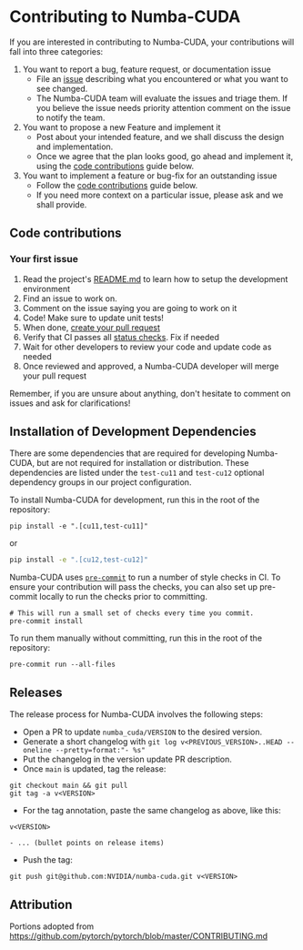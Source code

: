 # Contributing to Numba-CUDA

If you are interested in contributing to Numba-CUDA, your contributions will fall
into three categories:
1. You want to report a bug, feature request, or documentation issue
    - File an [issue](https://github.com/NVIDIA/numba-cuda/issues/new/choose)
    describing what you encountered or what you want to see changed.
    - The Numba-CUDA team will evaluate the issues and triage them. If you
      believe the issue needs priority attention comment on the issue to notify
      the team.
2. You want to propose a new Feature and implement it
    - Post about your intended feature, and we shall discuss the design and
    implementation.
    - Once we agree that the plan looks good, go ahead and implement it, using
    the [code contributions](#code-contributions) guide below.
3. You want to implement a feature or bug-fix for an outstanding issue
    - Follow the [code contributions](#code-contributions) guide below.
    - If you need more context on a particular issue, please ask and we shall
    provide.

## Code contributions

### Your first issue

1. Read the project's [README.md](https://github.com/NVIDIA/numba-cuda/blob/main/README.md)
    to learn how to setup the development environment
2. Find an issue to work on.
3. Comment on the issue saying you are going to work on it
4. Code! Make sure to update unit tests!
5. When done, [create your pull request](https://github.com/NVIDIA/numba-cuda/compare)
6. Verify that CI passes all [status checks](https://help.github.com/articles/about-status-checks/). Fix if needed
7. Wait for other developers to review your code and update code as needed
8. Once reviewed and approved, a Numba-CUDA developer will merge your pull request

Remember, if you are unsure about anything, don't hesitate to comment on issues
and ask for clarifications!

## Installation of Development Dependencies

There are some dependencies that are required for developing Numba-CUDA, but are not required for installation or distribution.
These dependencies are listed under the `test-cu11` and `test-cu12` optional dependency groups in our project configuration.

To install Numba-CUDA for development, run this in the root of the repository:

```shell
pip install -e ".[cu11,test-cu11]"
```
or
```sh
pip install -e ".[cu12,test-cu12]"
```

Numba-CUDA uses [`pre-commit`](https://pre-commit.com/) to run a number of style
checks in CI. To ensure your contribution will pass the checks, you can also set
up pre-commit locally to run the checks prior to committing.

```shell
# This will run a small set of checks every time you commit.
pre-commit install
```

To run them manually without committing, run this in the root of the repository:
```shell
pre-commit run --all-files
```

## Releases

The release process for Numba-CUDA involves the following steps:

- Open a PR to update `numba_cuda/VERSION` to the desired version.
- Generate a short changelog with `git log v<PREVIOUS_VERSION>..HEAD --oneline --pretty=format:"- %s"`
- Put the changelog in the version update PR description.
- Once `main` is updated, tag the release:
```
git checkout main && git pull
git tag -a v<VERSION>
```
- For the tag annotation, paste the same changelog as above, like this:
```
v<VERSION>

- ... (bullet points on release items)
```
- Push the tag:
```
git push git@github.com:NVIDIA/numba-cuda.git v<VERSION>
```

## Attribution
Portions adopted from https://github.com/pytorch/pytorch/blob/master/CONTRIBUTING.md
